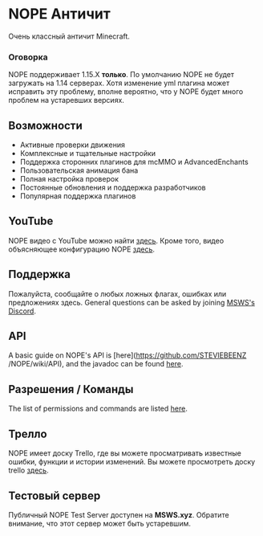 # NOPE Античит

Очень классный античит Minecraft.

### Оговорка

NOPE поддерживает 1.15.X **только**. По умолчанию NOPE не будет загружать на
1.14 серверах. Хотя изменение yml плагина может исправить эту проблему, вполне
вероятно, что у NOPE будет много проблем на устаревших версиях.

## Возможности

- Активные проверки движения
- Комплексные и тщательные настройки
- Поддержка сторонних плагинов для mcMMO и AdvancedEnchants
- Пользовательская анимация бана
- Полная настройка проверок
- Постоянные обновления и поддержка разработчиков
- Популярная поддержка плагинов

## YouTube

NOPE видео с YouTube можно найти
[здесь](https://www.youtube.com/watch?v=QNumBz-Phwg). Кроме того, видео
объясняющее конфигурацию NOPE
[здесь](https://www.youtube.com/watch?v=XVuXKsJEAkQ).

## Поддержка

Пожалуйста, сообщайте о любых ложных флагах, ошибках или предложениях здесь.
General questions can be asked by joining
[MSWS's Discord](https://nope.msws.xyz/discord).

## API

A basic guide on NOPE's API is \[here\](https://github.com/STEVIEBEENZ
/NOPE/wiki/API), and the javadoc can be found [here](http://docs.msws.xyz).

## Разрешения / Команды

The list of permissions and commands are listed
[here](https://github.com/STEVIEBEENZ/NOPE/wiki/Permissions).

## Трелло

NOPE имеет доску Trello, где вы можете просматривать известные ошибки, функции и
истории изменений. Вы можете просмотреть доску trello
[здесь](https://nope.msws.xyz/trello).

## Тестовый сервер

Публичный NOPE Test Server доступен на **MSWS.xyz**. Обратите внимание, что этот
сервер может быть устаревшим.

